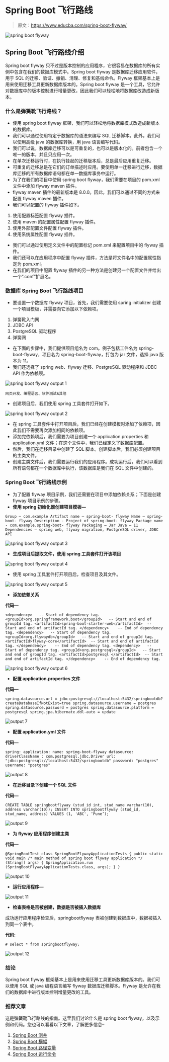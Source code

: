 # Spring Boot 飞行路线

> 原文：<https://www.educba.com/spring-boot-flyway/>

![spring boot flyway](img/ab8135333dc419198784d0d9adf580f4.png)



## Spring Boot 飞行路线介绍

Spring boot flyway 只不过是版本控制的应用程序，它很容易在数据库的所有实例中包含在我们的数据库模式中。Spring boot flyway 是数据库迁移应用软件，用于 SQL 的迁移、验证、撤销、清理、修复和基线命令。Flyway 框架基本上是用来使用迁移工具更新数据库版本的。Spring boot flyway 是一个工具，它允许对数据库中的版本控制进行增量更改，因此我们可以轻松地将数据库改造成新版本。

### 什么是弹簧靴飞行路线？

*   使用 spring boot flyway 框架，我们可以轻松地将数据库模式改造成新版本的数据库。
*   我们可以通过使用特定于数据库的语法来编写 SQL 迁移脚本。此外，我们可以使用高级 java 的数据库转换，用 java 语言编写代码。
*   我们可以说，数据库迁移可以是可重复的，也可以是版本化的。前者包含一个唯一的版本，并且只应用一次。
*   在单次迁移运行时，在执行挂起的迁移版本后，总是最后应用重复迁移。
*   可重复的迁移总是在它们的订单描述时应用。要使用单一迁移进行迁移，数据库迁移的所有数据库语句都在单一数据库事务中运行。
*   为了在我们的项目中使用 spring boot flyway，我们需要在项目的 pom.xml 文件中添加 flyway maven 插件。
*   flyway maven 插件的最新版本是 8.0.0。因此，我们可以通过不同的方式来配置 flyway maven 插件。
*   我们可以配置的 flyway 插件如下。

1.  使用配置标签配置 flyway 插件。
2.  使用 maven 的配置属性配置 flyway 插件。
3.  使用外部配置文件配置 flyway 插件。
4.  使用系统属性配置 flyway 插件。

*   我们可以通过使用定义文件中的配置标记 pom.xml 来配置项目中的 flyway 插件。
*   我们还可以在应用程序中配置 flyway 插件，方法是将文件名中的配置属性指定为 pom.xml。
*   在我们的项目中配置 flyway 插件的另一种方法是创建另一个配置文件并给出一个“.conf”扩展名。

### 数据库 Spring Boot 飞行路线项目

*   要设置一个数据库 flyway 项目，首先，我们需要使用 spring initializer 创建一个项目模板，并需要向它添加以下依赖项。

1.  弹簧靴入门网
2.  JDBC API
3.  PostgreSQL 驱动程序
4.  弹簧网

*   在下面的步骤中，我们提供项目组名为 com。例子包括工件名为 spring-boot-flyway，项目名为 spring-boot-flyway，打包为 jar 文件，选择 java 版本为 11。
*   我们还选择了 spring web、flyway 迁移、PostgreSQL 驱动程序和 JDBC API 作为依赖项。

![spring boot flyway output 1](img/1c34fac3fe831e5b719247371807ba4e.png)



<small>网页开发、编程语言、软件测试&其他</small>

*   创建项目后，我们使用 spring 工具套件打开如下。

![spring boot flyway output 2](img/32ddee215a838946d6423444edada3b9.png)



*   在 spring 工具套件中打开项目后，我们已经在创建模板时添加了依赖项，因此我们不需要再次添加相同的依赖项。
*   添加完依赖项后，我们需要为项目创建一个 application.properties 和 application.yml 文件；在这个文件中，我们已经定义了数据库配置。
*   然后，我们在迁移目录中创建了 SQL 脚本。创建脚本后，我们必须创建项目的主类文件。
*   创建主类文件后，我们需要运行我们的应用程序。成功运行后，我们可以看到所有语句都在一个数据库中执行，该数据库是我们在 SQL 文件中创建的。

### Spring Boot 飞行路线示例

*   为了配置 flyway 项目示例，我们还需要在项目中添加依赖关系；下面是创建 flyway 项目示例的步骤。
*   **使用 spring 初始化器创建项目模板—**

`Group – com.example
Artifact name – spring-boot- flyway
Name – spring-boot- flyway
Description - Project of spring-boot- flyway
Package name - com.example.spring-boot- flyway
Packaging – Jar
Java – 11
Dependencies – spring web, flyway migration, PostgreSQL driver, JDBC API`

![spring boot flyway output 3](img/66a7c44cccdbe5966f8529ce3f748da9.png)



*   **生成项目后提取文件，使用 spring 工具套件打开该项目**

![spring boot flyway output 4](img/3729c19ff8b296a18eb7bb76656edfc9.png)



*   使用 spring 工具套件打开项目后，检查项目及其文件。

![spring boot flyway output 5](img/8d4ca7eacd594b266c48594fb52ec983.png)



*   **添加依赖关系**

**代码—**

`<dependency>   -- Start of dependency tag.
<groupId>org.springframework.boot</groupId>   -- Start and end of groupId tag.
<artifactId>spring-boot-starter-web</artifactId>  -- Start and end of artifactId tag.
</dependency>    -- End of dependency tag.
<dependency>   -- Start of dependency tag.
<groupId>org.flywaydb</groupId>   -- Start and end of groupId tag.
<artifactId>flyway-core</artifactId>  -- Start and end of artifactId tag.
</dependency>    -- End of dependency tag.
<dependency>   -- Start of dependency tag.
<groupId>org.postgresql</groupId>   -- Start and end of groupId tag.
<artifactId>postgresql </artifactId>  -- Start and end of artifactId tag.
</dependency>    -- End of dependency tag.`

![spring boot flyway output 6](img/27d4b862b42030bc45353bde6d489fb6.png)



*   **配置 application.properties 文件**

**代码—**

`spring.datasource.url = jdbc:postgresql://localhost:5432/springbootdb?createDatabaseIfNotExist=true
spring.datasource.username = postgres
spring.datasource.password = postgres
spring.datasource.platform = postgresql
spring.jpa.hibernate.ddl-auto = update`

![output 7](img/9f3391f7082728ae8136101502924f82.png)



*   **配置 application.yml 文件**

**代码—**

`spring:
application:
name: spring-boot-flyway
datasource:
driverClassName : com.postgresql.jdbc.Driver
url: "jdbc:postgresql://localhost:5432/springbootdb"
password: "postgres"
username: "postgres"`

![output 8](img/05f45c1efe48ae1597cbaf7b1db3f2f1.png)



*   **在迁移目录下创建一个 SQL 文件**

**代码—**

`CREATE TABLE springbootflyway (stud_id int, stud_name varchar(10), address varchar(10));
INSERT INTO springbootflyway (stud_id, stud_name, address) VALUES (1, 'ABC', ‘Pune’);`

![output 9](img/1e39c784d22a04be59ab13409dfdc640.png)



*   **为 flyway 应用程序创建主类**

**代码—**

`@SpringBootTest
class SpringBootFlywayApplicationTests {
public static void main /* main method of spring boot flyway application */ (String[] args) {
SpringApplication.run (SpringBootFlywayApplicationTests.class, args);
}
}`

![output 10](img/53815ba9b51ac9f50a9048786982f375.png)



*   **运行应用程序—**

![output 11](img/c347d4d1e4d6904a6fd573032269791a.png)



*   **检查表格是否被创建，数据是否被插入数据库**

成功运行应用程序检查后，springbootflyway 表被创建到数据库中，数据被插入到同一个表中。

**代码:**

`# select * from springbootflyway;`

![output 12](img/7d5f61e637023b26caff4c79c7fc9c15.png)



### 结论

Spring boot flyway 框架基本上是用来使用迁移工具更新数据库版本的。我们可以使用 SQL 或 java 编程语言编写 flyway 数据库迁移脚本。Flyway 是允许在我们的数据库中进行版本控制增量更改的工具。

### 推荐文章

这是弹簧靴飞行路线的指南。这里我们讨论什么是 spring boot flyway，以及示例和代码。您也可以看看以下文章，了解更多信息–

1.  [Spring Boot 测井](https://www.educba.com/spring-boot-logging/)
2.  [Spring Boot 横幅](https://www.educba.com/spring-boot-banner/)
3.  [Spring Boot 路径变量](https://www.educba.com/spring-boot-path-variable/)
4.  [Spring Boot 运行命令](https://www.educba.com/spring-boot-run-command/)





